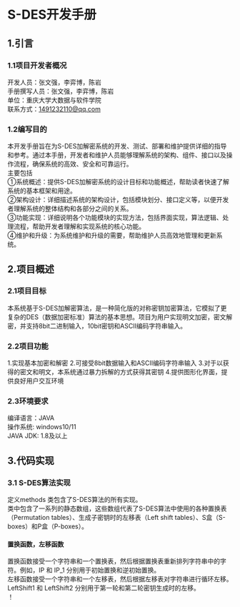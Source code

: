 # S-DES开发手册
## 1.引言
### 1.1项目开发者概况
开发人员：张文强，李弈博，陈岩  
手册撰写人员：张文强，李弈博，陈岩  
单位：重庆大学大数据与软件学院  
联系方式：1491232110@qq.com  
### 1.2编写目的
本开发手册旨在为S-DES加解密系统的开发、测试、部署和维护提供详细的指导和参考。通过本手册，开发者和维护人员能够理解系统的架构、组件、接口以及操作流程，确保系统的高效、安全和可靠运行。  
主要包括  
①系统概述：提供S-DES加解密系统的设计目标和功能概述，帮助读者快速了解系统的基本框架和用途。  
②架构设计：详细描述系统的架构设计，包括模块划分、接口定义等，以便开发者理解系统的整体结构和各部分之间的关系。  
③功能实现：详细说明各个功能模块的实现方法，包括界面实现，算法逻辑、处理流程，帮助开发者理解和实现系统的核心功能。  
④维护和升级：为系统维护和升级的需要，帮助维护人员高效地管理和更新系统。
## 2.项目概述
### 2.1项目目标
本系统基于S-DES加解密算法，是一种简化版的对称密钥加密算法，它模拟了更复杂的DES（数据加密标准）算法的基本思想。项目为用户实现明文加密，密文解密，并支持8bit二进制输入，10bit密钥和ASCⅡ编码字符串输入。
### 2.2项目功能
1.实现基本加密和解密
2.可接受8bit数据输入和ASCII编码字符串输入
3.对于以获得的密文和明文，本系统通过暴力拆解的方式获得其密钥
4.提供图形化界面，提供良好用户交互环境
### 2.3环境要求
编译语言：JAVA  
操作系统: windows10/11  
JAVA JDK: 1.8及以上
## 3.代码实现
### 3.1 S-DES算法实现
定义methods 类包含了S-DES算法的所有实现。  
类中包含了一系列的静态数组，这些数组代表了S-DES算法中使用的各种置换表（Permutation tables）、生成子密钥时的左移表（Left shift tables）、S盒（S-boxes）和P盒（P-boxes）。
#### 置换函数，左移函数
置换函数接受一个字符串和一个置换表，然后根据置换表重新排列字符串中的字符。例如，IP 和 IP_1 分别用于初始置换和逆初始置换。  
左移函数接受一个字符串和一个左移表，然后根据左移表对字符串进行循环左移。LeftShift1 和 LeftShift2 分别用于第一轮和第二轮密钥生成时的左移。  
！[](https://github.com/thronecat/photo/blob/main/S-DES1.png)




